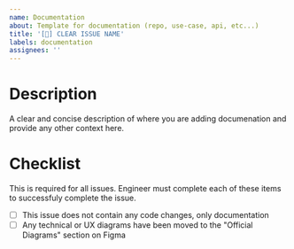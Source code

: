 ```yaml
---
name: Documentation
about: Template for documentation (repo, use-case, api, etc...)
title: '[📓] CLEAR ISSUE NAME'
labels: documentation
assignees: ''
---
```


# Description

A clear and concise description of where you are adding documenation and provide any other context here.


# Checklist

This is required for all issues. Engineer must complete each of these items to successfuly complete the issue.

- [ ] This issue does not contain any code changes, only documentation
- [ ] Any technical or UX diagrams have been moved to the "Official Diagrams" section on Figma
